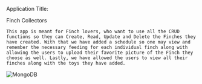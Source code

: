 Application Title:

  Finch Collectors

    This app is meant for Finch lovers, who want to use all the CRUD functions so they can Create, Read, Update and Delete the Finches they have created. With that we have added a schedule so one may view and remember the necessary feeding for each individual finch along with allowing the users to upload their favorite picture of the Finch they choose as well. Lastly, we have allowed the users to view all their finches along with the toys they have added. 


![MongoDB](https://img.shields.io/badge/-MongoDB-05122A?style=flat&logo=mongodb)